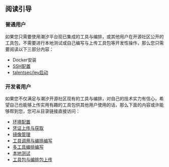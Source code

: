 ## 阅读引导

### 普通用户

如果您只需要使用潮汐平台现已集成的工具与编排，或其他用户在开源社区公开的工具包，不需要进行本地测试或自己编写与上传工具包等开发性操作，那么您只需要阅读以下三部分内容：

* Docker安装
* [SSH配置](#个人SSH公钥上传)
* [talentsec/lev启动](#talentsec/lev启动)


### 开发者用户

如果您不仅满足与潮汐开源社区现有的工具与编排，对自己的技术实力有信心，希望自己也能够上传实用有趣的工具包供其他用户使用的话，那么下面的内容或许能够帮到您，您可从目录链接直接访问：

* [环境配置](#环境配置)
* [凭证上传与获取](#凭证上传与获取)
* [镜像管理](#镜像管理)
* [工具调用与编排编写](#工具调用与编排编写)
* [多工具编排编写](#多工具编排编写)
* [本地测试](#本地测试)
* [工具包与编排包上传](#工具包与编排包上传)
